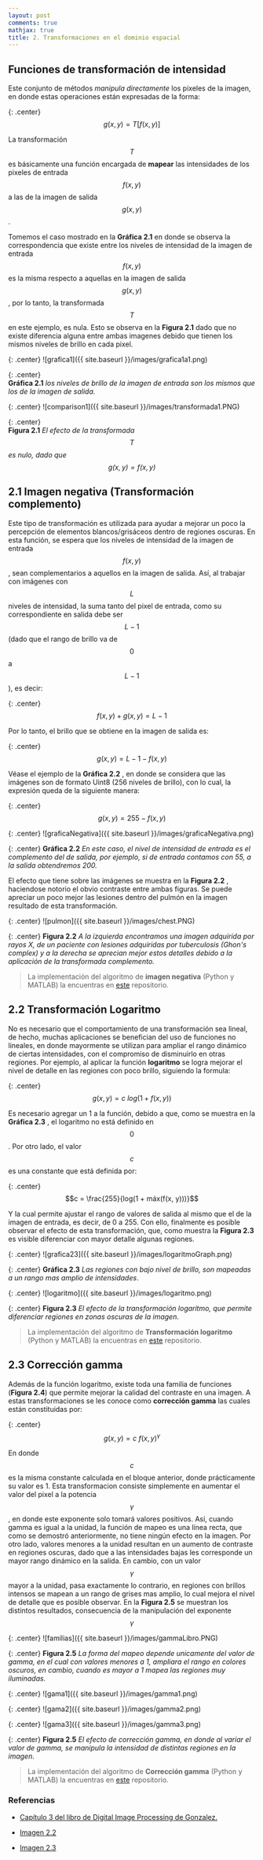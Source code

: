 ```yaml
---
layout: post
comments: true
mathjax: true
title: 2. Transformaciones en el dominio espacial
---
```

## Funciones de transformación de intensidad

Este conjunto de métodos _manipula directamente_ los pixeles de la imagen, en donde estas operaciones están expresadas de la forma:

{: .center}
$$ g(x, y) = T[f(x, y)] $$

La transformación $$T$$ es básicamente una función encargada de __mapear__ las intensidades de los pixeles de entrada $$f(x, y)$$ a las de la imagen de salida $$g(x, y)$$.

Tomemos el caso mostrado en la __Gráfica 2.1__ en donde se observa la correspondencia que existe entre los niveles de intensidad de la imagen de entrada $$f(x, y)$$ es la misma respecto a aquellas en la imagen de salida $$g(x, y)$$, por lo tanto, la transformada $$T$$ en este ejemplo, es nula. Esto se observa en la __Figura 2.1__ dado que no existe diferencia alguna entre ambas imagenes debido que tienen los mismos niveles de brillo en cada pixel.

{: .center}
![grafica1]({{ site.baseurl }}/images/grafica1a1.png)

{: .center}  
__Gráfica 2.1__ _los niveles de brillo de la imagen de entrada son los mismos que los de la imagen de salida._

{: .center} 
![comparison1]({{ site.baseurl }}/images/transformada1.PNG)

{: .center}  
__Figura 2.1__ _El efecto de la transformada $$T$$ es nulo, dado que $$g(x, y) = f(x, y)$$_


## 2.1 Imagen negativa (Transformación complemento)

Este tipo de transformación es utilizada para ayudar a mejorar un poco la percepción de elementos blancos/grisáceos dentro de regiones oscuras. En esta función, se espera que los niveles de intensidad de la imagen de entrada $$f(x, y)$$, sean complementarios a aquellos en la imagen de salida. Así, al trabajar con imágenes con $$L$$ niveles de intensidad, la suma tanto del pixel de entrada, como su correspondiente en salida debe ser $$L-1$$ (dado que el rango de brillo va de $$0$$ a $$L-1$$), es decir:

{: .center}
$$f(x, y) + g(x, y) = L-1$$

Por lo tanto, el brillo que se obtiene en la imagen de salida es:

{: .center}
$$g(x, y) = L-1 - f(x, y)$$

Véase el ejemplo de la __Gráfica 2.2__ , en donde se considera que las imágenes son de formato Uint8 (256 niveles de brillo), con lo cual, la expresión queda de la siguiente manera:

{: .center}
$$g(x, y) = 255 - f(x, y)$$

{: .center} 
![graficaNegativa]({{ site.baseurl }}/images/graficaNegativa.png)

{: .center} 
__Gráfica 2.2__ _En este caso, el nivel de intensidad de entrada es el complemento del de salida, por ejemplo, si de entrada contamos con 55, a la salida obtendremos 200._

El efecto que tiene sobre las imágenes se muestra en la __Figura 2.2__ , haciendose notorio el obvio contraste entre ambas figuras. Se puede apreciar un poco mejor las lesiones dentro del pulmón en la imagen resultado de esta transformación.

{: .center} 
![pulmon]({{ site.baseurl }}/images/chest.PNG)

{: .center} 
__Figura 2.2__ _A la izquierda encontramos una imagen adquirida por rayos X, de un paciente con lesiones adquiridas por tuberculosis (Ghon's complex) y a la derecha se aprecian mejor estos detalles debido a la aplicación de la transformada complemento._

> La implementación del algoritmo de __imagen negativa__ (Python y MATLAB) la encuentras en [este](https://github.com/BryanMed/Procesamiento-de-imagen/tree/master/2.1%20imagen%20negativa) repositorio.

## 2.2 Transformación Logaritmo

No es necesario que el comportamiento de una transformación sea lineal, de hecho, muchas aplicaciones se benefician del uso de funciones no lineales, en donde mayormente se utilizan para ampliar el rango dinámico de ciertas intensidades, con el compromiso de disminuirlo en otras regiones. Por ejemplo, al aplicar la función __logaritmo__ se logra mejorar el nivel de detalle en las regiones con poco brillo, siguiendo la formula:

{: .center}
$$ g(x, y) =  c\:log(1 + f(x, y))$$

Es necesario agregar un 1 a la función, debido a que, como se muestra en la __Gráfica 2.3__ , el logaritmo no está definido en $$0$$. Por otro lado, el valor $$c$$ es una constante que está definida por:

{: .center}
$$c = \frac{255}{log(1 + máx(f(x, y)))}$$

Y la cual permite ajustar el rango de valores de salida al mismo que el de la imagen de entrada, es decir, de 0 a 255. Con ello, finalmente es posible observar el efecto de esta transformación, que, como muestra la __Figura 2.3__ es visible diferenciar con mayor detalle algunas regiones.

{: .center}
![grafica23]({{ site.baseurl }}/images/logaritmoGraph.png)

{: .center} 
__Gráfica 2.3__ _Las regiones con bajo nivel de brillo, son mapeadas a un rango mas amplio de intensidades_.

{: .center}
![logaritmo]({{ site.baseurl }}/images/logaritmo.png)

{: .center}
__Figura 2.3__ _El efecto de la transformación logaritmo, que permite diferenciar regiones en zonas oscuras de la imagen_.

> La implementación del algoritmo de __Transformación logaritmo__ (Python y MATLAB) la encuentras en [este](https://github.com/BryanMed/Procesamiento-de-imagen/tree/master/2.2%20logaritmo) repositorio.


## 2.3 Corrección gamma

Además de la función logaritmo, existe toda una familia de funciones (__Figura 2.4__) que permite mejorar la calidad del contraste en una imagen. A estas transformaciones se les conoce como __corrección gamma__ las cuales están constituidas por:

{: .center}
$$ g(x, y) = c\: f(x, y)^{\gamma}$$

En donde $$c$$ es la misma constante calculada en el bloque anterior, donde prácticamente su valor es 1. Esta transformacion consiste simplemente en aumentar el valor del pixel a la potencia $$\gamma$$, en donde este exponente solo tomará valores positivos. Así, cuando gamma es igual a la unidad, la función de mapeo es una línea recta, que como se demostró anteriormente, no tiene ningún efecto en la imagen. Por otro lado, valores menores a la unidad resultan en un aumento de contraste en regiones oscuras, dado que a las intensidades bajas les corresponde un mayor rango dinámico en la salida. En cambio, con un valor $$\gamma$$ mayor a la unidad, pasa exactamente lo contrario, en regiones con brillos intensos se mapean a un rango de grises mas amplio, lo cual mejora el nivel de detalle que es posible observar. En la __Figura 2.5__ se muestran los distintos resultados, consecuencia de la manipulación del exponente $$\gamma$$

{: .center}
![familias]({{ site.baseurl }}/images/gammaLibro.PNG)

{: .center}
__Figura 2.5__ _La forma del mapeo depende unicamente del valor de gamma, en el cual con valores menores a 1, ampliara el rango en colores oscuros, en cambio, cuando es mayor a 1 mapea las regiones muy iluminadas._


{: .center}
![gama1]({{ site.baseurl }}/images/gamma1.png)

{: .center}
![gama2]({{ site.baseurl }}/images/gamma2.png)

{: .center}
![gama3]({{ site.baseurl }}/images/gamma3.png)

{: .center}
__Figura 2.5__ _El efecto de corrección gamma, en donde al variar el valor de gamma, se manipula la intensidad de distintas regiones en la imagen_.


> La implementación del algoritmo de __Corrección gamma__ (Python y MATLAB) la encuentras en [este](https://github.com/BryanMed/Procesamiento-de-imagen/tree/master/2.3%20correccion%20gamma) repositorio.






### Referencias
+ [Capítulo 3 del libro de Digital Image Processing de Gonzalez.](https://www.amazon.com/Digital-Image-Processing-Rafael-Gonzalez/dp/0133356728)

+ [Imagen 2.2](https://commons.wikimedia.org/wiki/File:Chest_x-ray_of_Ghon%27s_complex_of_active_tuberculosis.jpg#/media/File:Chest_x-ray_of_Ghon%27s_complex_of_active_tuberculosis.jpg)

+ [Imagen 2.3](https://multimedia.larepublica.pe/660x392/larepublica/imagen/2019/04/10/noticia-1554945348-netflix.png)





